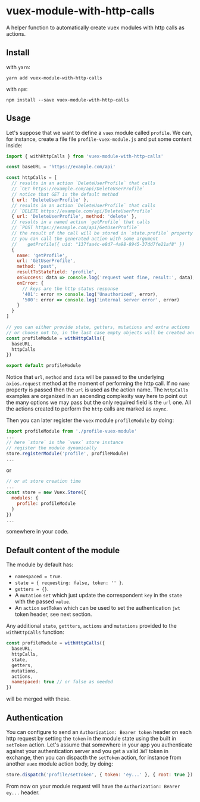 # vuex-module-with-http-calls

A helper function to automatically create vuex modules with http calls as actions.

## Install

with `yarn`:
```
yarn add vuex-module-with-http-calls
```

with `npm`:
```
npm install --save vuex-module-with-http-calls
```
## Usage

Let's suppose that we want to define a `vuex` module called `profile`. We can, for instance, create a file file `profile-vuex-module.js` and put some content inside:

```javascript
import { withHttpCalls } from 'vuex-module-with-http-calls'

const baseURL = 'https://example.com/api'

const httpCalls = [
  // results in an action `DeleteUserProfile` that calls
  // `GET https://example.com/api/DeleteUserProfile`
  // notice that GET is the default method
  { url: 'DeleteUserProfile' },
  // results in an action `DeleteUserProfile` that calls 
  // `DELETE https://example.com/api/DeleteUserProfile`
  { url: 'DeleteUserProfile', method: 'delete' },
  // results in a named action `getProfile` that calls 
  // `POST https://example.com/api/GetUserProfile`
  // the result of the call will be stored in `state.profile` property
  // you can call the generated action with some argument
  //    getProfile({ uid: "137faa4c-e8d7-4a98-8945-37dd7fe21af8" })
  {
    name: 'getProfile',
    url: 'GetUserProfile',
    method: 'post',
    resultToStateField: 'profile',
    onSuccess: data => console.log('request went fine, result:', data),
    onError: {
      // keys are the http status response
      '401': error => console.log('Unauthorized', error),
      '500': error => console.log('internal server error', error)
    }
  }
]

// you can either provide state, getters, mutations and extra actions
// or choose not to, in the last case empty objects will be created and used
const profileModule = withHttpCalls({
  baseURL,
  httpCalls
})

export default profileModule
```
Notice that `url`, `method` and `data` will be passed to the underlying `axios.request` method at the moment of performing the http call. If no `name` property is passed then the `url` is used as the action name. The `httpCalls` examples are organized in an ascending complexity way here to point out the many options we may pass but the only required field is the `url` one. All the actions created to perform the `http` calls are marked as `async`. 

Then you can later register the `vuex` module `profileModule` by doing:
```javascript
import profileModule from './profile-vuex-module'
...
// here `store` is the `vuex` store instance
// register the module dynamically
store.registerModule('profile', profileModule)
...
```
or
```javascript
// or at store creation time
...
const store = new Vuex.Store({
  modules: {
    profile: profileModule
  }
})
...
```
somewhere in your code. 

## Default content of the module

The module by default has:

- `namespaced = true`.
- `state = { requesting: false, token: '' }`.
- `getters = {}`.
- A `mutation` `set` which just update the correspondent `key` in the `state` with the passed `value`.
- An `action` `setToken` which can be used to set the authentication `jwt` token header, see next section.
 
Any additional `state`, `gettters`, `actions` and `mutations` provided to the `withHttpCalls` function:
```javascript
const profileModule = withHttpCalls({
  baseURL,
  httpCalls,
  state,
  getters,
  mutations,
  actions,
  namespaced: true // or false as needed
})
```
will be merged with these.

## Authentication

You can configure to send an `Authorization: Bearer token` header on each http request by setting the `token` in the module state using the built in `setToken` action. Let's assume that somewhere in your app you authenticate against your authentication server and you get a valid `JWT` token in exchange, then you can dispacth the `setToken` action, for instance from another `vuex` module action body, by doing:
```javascript
store.dispatch('profile/setToken', { token: 'ey...' }, { root: true })
```
From now on your module request will have the `Authorization: Bearer ey...` header.
